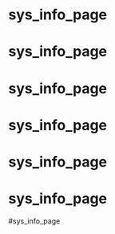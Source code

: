 # sys_info_page
# sys_info_page
# sys_info_page
# sys_info_page
# sys_info_page
# sys_info_page
#sys_info_page
